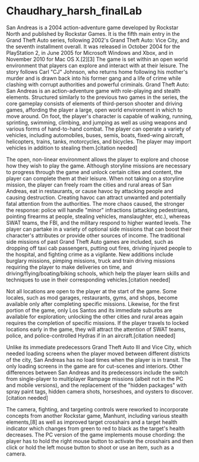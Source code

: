 # Chaudhary_harsh_finalLab
 San Andreas is a 2004 action-adventure game developed by Rockstar North and published by Rockstar Games. It is the fifth main entry in the Grand Theft Auto series, following 2002's Grand Theft Auto: Vice City, and the seventh installment overall. It was released in October 2004 for the PlayStation 2, in June 2005 for Microsoft Windows and Xbox, and in November 2010 for Mac OS X.[2][3] The game is set within an open world environment that players can explore and interact with at their leisure. The story follows Carl "CJ" Johnson, who returns home following his mother's murder and is drawn back into his former gang and a life of crime while clashing with corrupt authorities and powerful criminals.
 Grand Theft Auto: San Andreas is an action-adventure game with role-playing and stealth elements. Structured similarly to the previous two games in the series, the core gameplay consists of elements of third-person shooter and driving games, affording the player a large, open world environment in which to move around. On foot, the player's character is capable of walking, running, sprinting, swimming, climbing, and jumping as well as using weapons and various forms of hand-to-hand combat. The player can operate a variety of vehicles, including automobiles, buses, semis, boats, fixed-wing aircraft, helicopters, trains, tanks, motorcycles, and bicycles. The player may import vehicles in addition to stealing them.[citation needed]

The open, non-linear environment allows the player to explore and choose how they wish to play the game. Although storyline missions are necessary to progress through the game and unlock certain cities and content, the player can complete them at their leisure. When not taking on a storyline mission, the player can freely roam the cities and rural areas of San Andreas, eat in restaurants, or cause havoc by attacking people and causing destruction. Creating havoc can attract unwanted and potentially fatal attention from the authorities. The more chaos caused, the stronger the response: police will handle "minor" infractions (attacking pedestrians, pointing firearms at people, stealing vehicles, manslaughter, etc.), whereas SWAT teams, the FBI, and the military respond to higher wanted levels.
The player can partake in a variety of optional side missions that can boost their character's attributes or provide other sources of income. The traditional side missions of past Grand Theft Auto games are included, such as dropping off taxi cab passengers, putting out fires, driving injured people to the hospital, and fighting crime as a vigilante. New additions include burglary missions, pimping missions, truck and train driving missions requiring the player to make deliveries on time, and driving/flying/boating/biking schools, which help the player learn skills and techniques to use in their corresponding vehicles.[citation needed]

Not all locations are open to the player at the start of the game. Some locales, such as mod garages, restaurants, gyms, and shops, become available only after completing specific missions. Likewise, for the first portion of the game, only Los Santos and its immediate suburbs are available for exploration; unlocking the other cities and rural areas again requires the completion of specific missions. If the player travels to locked locations early in the game, they will attract the attention of SWAT teams, police, and police-controlled Hydras if in an aircraft.[citation needed]

Unlike its immediate predecessors Grand Theft Auto III and Vice City, which needed loading screens when the player moved between different districts of the city, San Andreas has no load times when the player is in transit. The only loading screens in the game are for cut-scenes and interiors. Other differences between San Andreas and its predecessors include the switch from single-player to multiplayer Rampage missions (albeit not in the PC and mobile versions), and the replacement of the "hidden packages" with spray paint tags, hidden camera shots, horseshoes, and oysters to discover.[citation needed]

The camera, fighting, and targeting controls were reworked to incorporate concepts from another Rockstar game, Manhunt, including various stealth elements,[8] as well as improved target crosshairs and a target health indicator which changes from green to red to black as the target's health decreases. The PC version of the game implements mouse chording: the player has to hold the right mouse button to activate the crosshairs and then click or hold the left mouse button to shoot or use an item, such as a camera.
